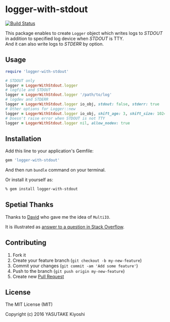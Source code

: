 # logger-with-stdout
[![Build Status](https://travis-ci.org/key-amb/logger-with-stdout.svg?branch=master)](https://travis-ci.org/key-amb/logger-with-stdout)

This package enables to create `Logger` object which writes logs to _STDOUT_ in
addition to specified log device when _STDOUT_ is TTY.  
And it can also write logs to _STDERR_ by option.

## Usage

```ruby
require 'logger-with-stdout'

# STDOUT only
logger = LoggerWithStdout.logger
# logfile and STDOUT
logger = LoggerWithStdout.logger '/path/to/log'
# logdev and STDERR
logger = LoggerWithStdout.logger io_obj, stdout: false, stderr: true
# Other options for Logger::new
logger = LoggerWithStdout.logger io_obj, shift_age: 3, shift_size: 1024 * 1024 * 8
# Doesn't raise error when STDOUT is not TTY
logger = LoggerWithStdout.logger nil, allow_nodev: true
```

## Installation

Add this line to your application's Gemfile:

```ruby
gem 'logger-with-stdout'
```

And then run `bundle` command on your terminal.

Or install it yourself as:

```sh
% gem install logger-with-stdout
```

## Spetial Thanks

Thanks to [David](http://stackoverflow.com/users/796195/david) who gave me the
idea of `MultiIO`.

It is illustrated as [answer to a question in Stack Overflow](http://stackoverflow.com/a/6407200/6150943).

## Contributing

1. Fork it
2. Create your feature branch (`git checkout -b my-new-feature`)
3. Commit your changes (`git commit -am 'Add some feature'`)
4. Push to the branch (`git push origin my-new-feature`)
5. Create new [Pull Request](../../pull/new/master)

## License

The MIT License (MIT)

Copyright (c) 2016 YASUTAKE Kiyoshi
